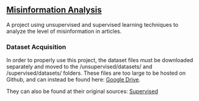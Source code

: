 ## [Misinformation Analysis](https://misinformation-analysis.github.io)
A project using unsupervised and supervised learning techniques to analyze the level of misinformation in articles.

### Dataset Acquisition
In order to properly use this project, the dataset files must be downloaded separately and moved to the /unsupervised/datasets/ and /supervised/datasets/ folders. These files are too large to be hosted on Github, and can instead be found here: [Google Drive](https://drive.google.com/drive/folders/1a8NuT0YWy3jGMxPZFyf9C7oCKWg7Lb7I).

They can also be found at their original sources: [Supervised](https://www.kaggle.com/clmentbisaillon/fake-and-real-news-dataset)

